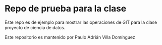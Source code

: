 # Repo de prueba para la clase
Este repo es de ejemplo para mostrar las operaciones de GIT para la clase proyecto de ciencia de datos.

Este repositorio es mantenido por Paulo Adrián Villa Domínguez
